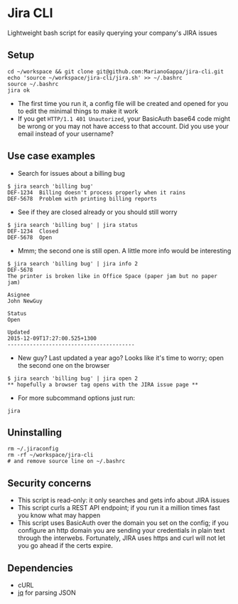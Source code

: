 # Jira CLI
Lightweight bash script for easily querying your company's JIRA issues

## Setup

```
cd ~/workspace && git clone git@github.com:MarianoGappa/jira-cli.git
echo 'source ~/workspace/jira-cli/jira.sh' >> ~/.bashrc
source ~/.bashrc
jira ok
```

- The first time you run it, a config file will be created and opened for you to edit the minimal things to make it work
- If you get `HTTP/1.1 401 Unautorized`, your BasicAuth base64 code might be wrong or you may not have access to that account. Did you use your email instead of your username?

## Use case examples

- Search for issues about a billing bug
```
$ jira search 'billing bug'
DEF-1234  Billing doesn't process properly when it rains
DEF-5678  Problem with printing billing reports
```
- See if they are closed already or you should still worry
```
$ jira search 'billing bug' | jira status
DEF-1234  Closed
DEF-5678  Open
```
- Mmm; the second one is still open. A little more info would be interesting
```
$ jira search 'billing bug' | jira info 2
DEF-5678
The printer is broken like in Office Space (paper jam but no paper jam)

Asignee
John NewGuy

Status
Open

Updated
2015-12-09T17:27:00.525+1300
----------------------------------------
```
- New guy? Last updated a year ago? Looks like it's time to worry; open the second one on the browser
```
$ jira search 'billing bug' | jira open 2
** hopefully a browser tag opens with the JIRA issue page **
```
- For more subcommand options just run:
```
jira
```

## Uninstalling

```
rm ~/.jiraconfig
rm -rf ~/workspace/jira-cli
# and remove source line on ~/.bashrc
```

## Security concerns

- This script is read-only: it only searches and gets info about JIRA issues
- This script curls a REST API endpoint; if you run it a million times fast you know what may happen
- This script uses BasicAuth over the domain you set on the config; if you configure an http domain you are sending your credentials in plain text through the interwebs. Fortunately, JIRA uses https and curl will not let you go ahead if the certs expire.

## Dependencies

- cURL
- [jq](https://stedolan.github.io/jq/) for parsing JSON
